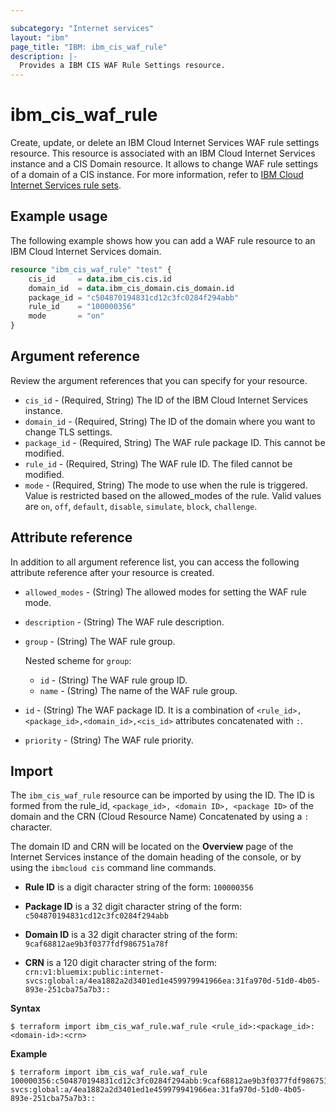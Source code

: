 ```yaml
---

subcategory: "Internet services"
layout: "ibm"
page_title: "IBM: ibm_cis_waf_rule"
description: |-
  Provides a IBM CIS WAF Rule Settings resource.
---
```


# ibm_cis_waf_rule
Create, update, or delete an IBM Cloud Internet Services WAF rule settings resource. This resource is associated with an IBM Cloud Internet Services instance and a CIS Domain resource. It allows to change WAF rule settings of a domain of a CIS instance. For more information, refer to [IBM Cloud Internet Services rule sets](https://cloud.ibm.com/docs/cis?topic=cis-waf-settings#cis-ruleset-for-waf).

## Example usage
The following example shows how you can add a WAF rule resource to an IBM Cloud Internet Services domain.

```terraform
resource "ibm_cis_waf_rule" "test" {
	cis_id     = data.ibm_cis.cis.id
	domain_id  = data.ibm_cis_domain.cis_domain.id
	package_id = "c504870194831cd12c3fc0284f294abb"
	rule_id    = "100000356"
	mode       = "on"
}
```

## Argument reference
Review the argument references that you can specify for your resource. 

- `cis_id` - (Required, String) The ID of the IBM Cloud Internet Services instance.
- `domain_id` - (Required, String) The ID of the domain where you want to change TLS settings.
- `package_id` - (Required, String) The WAF rule package ID. This cannot be modified.
- `rule_id` - (Required, String) The WAF rule ID. The filed cannot be modified.
- `mode` - (Required, String) The mode to use when the rule is triggered. Value is restricted based on the allowed_modes of the rule. Valid values are `on`, `off`, `default`, `disable`, `simulate`, `block`, `challenge`.

## Attribute reference
In addition to all argument reference list, you can access the following attribute reference after your resource is created.

- `allowed_modes` - (String) The allowed modes for setting the WAF rule mode.
- `description` - (String) The WAF rule description.
- `group` - (String) The WAF rule group.
 
  Nested scheme for `group`: 
	- `id` - (String) The WAF rule group ID.
	- `name` - (String) The name of the WAF rule group.
- `id` - (String) The WAF package ID. It is a combination of `<rule_id>,<package_id>,<domain_id>,<cis_id>` attributes concatenated with `:`.
- `priority` - (String) The WAF rule priority.

## Import
The `ibm_cis_waf_rule` resource can be imported by using the ID. The ID is formed from the rule_id, `<package_id>, <domain ID>, <package ID>` of the domain and the CRN (Cloud Resource Name)  Concatenated  by using a `:` character.

The domain ID and CRN will be located on the **Overview** page of the Internet Services instance of the domain heading of the console, or by using the `ibmcloud cis` command line commands.

- **Rule ID** is a digit character string of the form: `100000356`

- **Package ID** is a 32 digit character string of the form: `c504870194831cd12c3fc0284f294abb`

- **Domain ID** is a 32 digit character string of the form: `9caf68812ae9b3f0377fdf986751a78f`

- **CRN** is a 120 digit character string of the form: `crn:v1:bluemix:public:internet-svcs:global:a/4ea1882a2d3401ed1e459979941966ea:31fa970d-51d0-4b05-893e-251cba75a7b3::`

**Syntax**

```
$ terraform import ibm_cis_waf_rule.waf_rule <rule_id>:<package_id>:<domain-id>:<crn>

```

**Example**

```
$ terraform import ibm_cis_waf_rule.waf_rule 100000356:c504870194831cd12c3fc0284f294abb:9caf68812ae9b3f0377fdf986751a78f:crn:v1:bluemix:public:internet-svcs:global:a/4ea1882a2d3401ed1e459979941966ea:31fa970d-51d0-4b05-893e-251cba75a7b3::
```
